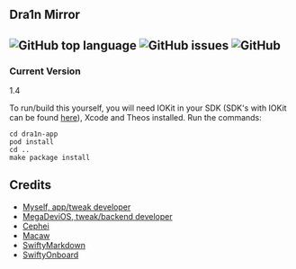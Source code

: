 
## Dra1n Mirror
![GitHub top language](https://img.shields.io/github/languages/top/CharlieWhile13/Dra1nMirror?color=purple)
![GitHub issues](https://img.shields.io/github/issues/CharlieWhile13/Dra1nMirror?color=purple)
![GitHub](https://img.shields.io/github/license/CharlieWhile13/Dra1nMirror?color=purple)
----

### Current Version
1.4

To run/build this yourself, you will need IOKit in your SDK (SDK's with IOKit can be found [here](https://github.com/CharlieWhile13/iOS-SDK-With-Passion)), Xcode and Theos installed.
Run the commands:
```
cd dra1n-app
pod install
cd ..
make package install
```

## Credits
- [Myself, app/tweak developer](https://github.com/CharlieWhile13)
- [MegaDeviOS, tweak/backend developer](https://github.com/MegaDevIOS)
- [Cephei](https://github.com/hbang/libcephei)
- [Macaw](https://github.com/exyte/Macaw)
- [SwiftyMarkdown](https://github.com/SimonFairbairn/SwiftyMarkdown)
- [SwiftyOnboard](https://github.com/juanpablofernandez/SwiftyOnboard)
